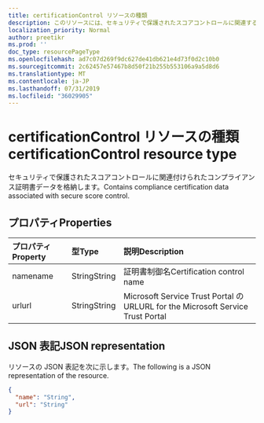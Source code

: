 ```yaml
---
title: certificationControl リソースの種類
description: このリソースには、セキュリティで保護されたスコアコントロールに関連するコンプライアンス証明書データが含まれています。
localization_priority: Normal
author: preetikr
ms.prod: ''
doc_type: resourcePageType
ms.openlocfilehash: ad7c07d269f9dc627de41db621e4d73f0d2c10b0
ms.sourcegitcommit: 2c62457e57467b8d50f21b255b553106a9a5d8d6
ms.translationtype: MT
ms.contentlocale: ja-JP
ms.lasthandoff: 07/31/2019
ms.locfileid: "36029905"
---
```

#  <a name="certificationcontrol-resource-type"></a><span data-ttu-id="34b62-103">certificationControl リソースの種類</span><span class="sxs-lookup"><span data-stu-id="34b62-103">certificationControl resource type</span></span>

<span data-ttu-id="34b62-104">セキュリティで保護されたスコアコントロールに関連付けられたコンプライアンス証明書データを格納します。</span><span class="sxs-lookup"><span data-stu-id="34b62-104">Contains compliance certification data associated with secure score control.</span></span>

## <a name="properties"></a><span data-ttu-id="34b62-105">プロパティ</span><span class="sxs-lookup"><span data-stu-id="34b62-105">Properties</span></span>

|<span data-ttu-id="34b62-106">プロパティ</span><span class="sxs-lookup"><span data-stu-id="34b62-106">Property</span></span> |<span data-ttu-id="34b62-107">型</span><span class="sxs-lookup"><span data-stu-id="34b62-107">Type</span></span> |<span data-ttu-id="34b62-108">説明</span><span class="sxs-lookup"><span data-stu-id="34b62-108">Description</span></span> |
|:--|:--|:--|
|<span data-ttu-id="34b62-109">name</span><span class="sxs-lookup"><span data-stu-id="34b62-109">name</span></span>|<span data-ttu-id="34b62-110">String</span><span class="sxs-lookup"><span data-stu-id="34b62-110">String</span></span>|<span data-ttu-id="34b62-111">証明書制御名</span><span class="sxs-lookup"><span data-stu-id="34b62-111">Certification control name</span></span> |
|<span data-ttu-id="34b62-112">url</span><span class="sxs-lookup"><span data-stu-id="34b62-112">url</span></span>|<span data-ttu-id="34b62-113">String</span><span class="sxs-lookup"><span data-stu-id="34b62-113">String</span></span>|<span data-ttu-id="34b62-114">Microsoft Service Trust Portal の URL</span><span class="sxs-lookup"><span data-stu-id="34b62-114">URL for the Microsoft Service Trust Portal</span></span> |

## <a name="json-representation"></a><span data-ttu-id="34b62-115">JSON 表記</span><span class="sxs-lookup"><span data-stu-id="34b62-115">JSON representation</span></span>

<span data-ttu-id="34b62-116">リソースの JSON 表記を次に示します。</span><span class="sxs-lookup"><span data-stu-id="34b62-116">The following is a JSON representation of the resource.</span></span>

<!-- {
  "blockType": "resource",
  "optionalProperties": [

  ],
  "@odata.type": "microsoft.graph.certificationControl"
}-->

```json
{
  "name": "String",
  "url": "String"
}

```


<!-- {
  "type": "#page.annotation",
  "description": "certificationControl resource",
  "keywords": "",
  "section": "documentation",
  "tocPath": ""
}-->
